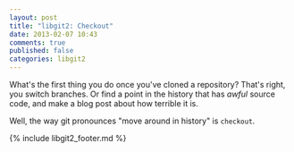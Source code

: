 ```yaml
---
layout: post
title: "libgit2: Checkout"
date: 2013-02-07 10:43
comments: true
published: false
categories: libgit2
---
```


What's the first thing you do once you've cloned a repository?  That's right, you switch branches.  Or find a point in the history that has *awful* source code, and make a blog post about how terrible it is.

Well, the way git pronounces "move around in history" is `checkout`.

{% include libgit2_footer.md %}